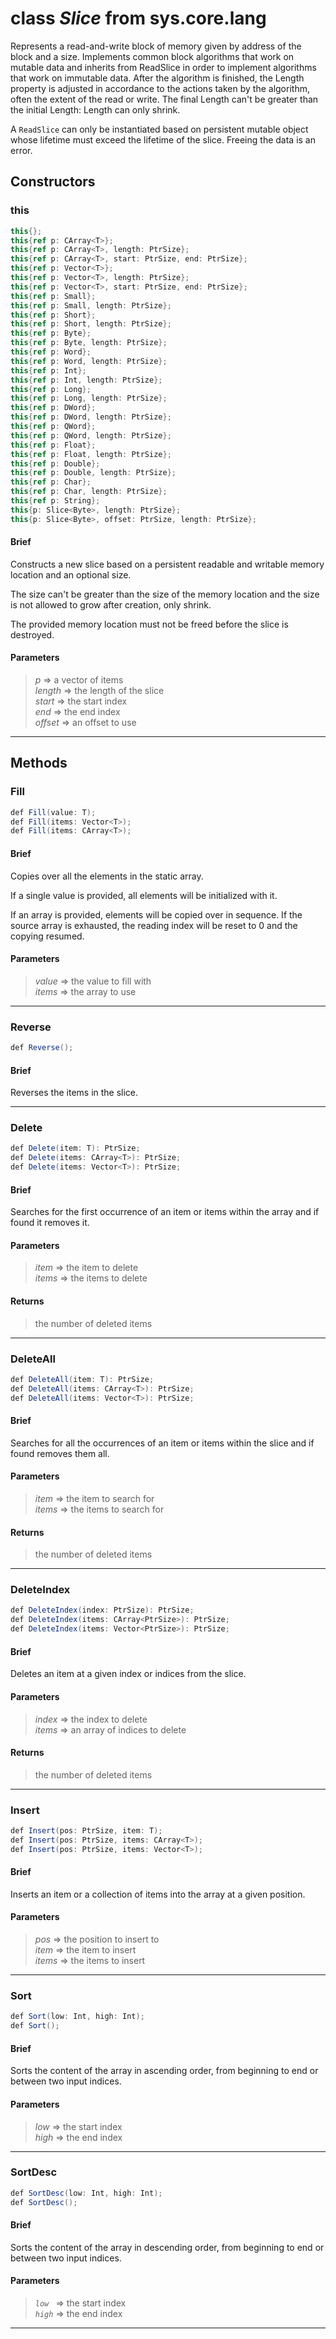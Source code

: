# class *Slice* from sys.core.lang

Represents a read-and-write block of memory given by address of the block and a size. Implements common block algorithms that work on mutable data and inherits from ReadSlice in order to implement algorithms that work on immutable data. After the algorithm is finished, the Length property is adjusted in accordance to the actions taken by the algorithm, often the extent of the read or write. The final Length can't be greater than the initial Length: Length can only shrink.

A `ReadSlice` can only be instantiated based on persistent mutable object whose lifetime must exceed the lifetime of the slice. Freeing the data is an error.

## Constructors

### this

```C#
this{};
this{ref p: CArray<T>};
this{ref p: CArray<T>, length: PtrSize};
this{ref p: CArray<T>, start: PtrSize, end: PtrSize};
this{ref p: Vector<T>};
this{ref p: Vector<T>, length: PtrSize};
this{ref p: Vector<T>, start: PtrSize, end: PtrSize};
this{ref p: Small};
this{ref p: Small, length: PtrSize};
this{ref p: Short};
this{ref p: Short, length: PtrSize};
this{ref p: Byte};
this{ref p: Byte, length: PtrSize};
this{ref p: Word};
this{ref p: Word, length: PtrSize};
this{ref p: Int};
this{ref p: Int, length: PtrSize};
this{ref p: Long};
this{ref p: Long, length: PtrSize};
this{ref p: DWord};
this{ref p: DWord, length: PtrSize};
this{ref p: QWord};
this{ref p: QWord, length: PtrSize};
this{ref p: Float};
this{ref p: Float, length: PtrSize};
this{ref p: Double};
this{ref p: Double, length: PtrSize};
this{ref p: Char};
this{ref p: Char, length: PtrSize};
this{ref p: String};
this{p: Slice<Byte>, length: PtrSize};
this{p: Slice<Byte>, offset: PtrSize, length: PtrSize};
```

#### Brief

Constructs a new slice based on a persistent readable and writable memory location and an optional size.

The size can't be greater than the size of the memory location and the size is not allowed to grow after creation, only shrink.

The provided memory location must not be freed before the slice is destroyed.

#### Parameters
> *p* => a vector of items  
> *length* => the length of the slice  
> *start* => the start index  
> *end* => the end index  
> *offset* => an offset to use  
***

## Methods

### Fill

```C#
def Fill(value: T);
def Fill(items: Vector<T>);
def Fill(items: CArray<T>);
```

#### Brief
Copies over all the elements in the static array.

If a single value is provided, all elements will be initialized with it.

If an array is provided, elements will be copied over in sequence. If the source array is exhausted, the reading index will be reset to 0 and the copying resumed.

#### Parameters
> *value* => the value to fill with  
> *items* => the array to use  
***

### Reverse

```C#
def Reverse();
```

#### Brief
Reverses the items in the slice.
***

### Delete

```C#
def Delete(item: T): PtrSize;
def Delete(items: CArray<T>): PtrSize;
def Delete(items: Vector<T>): PtrSize;
```

#### Brief
Searches for the first occurrence of an item or items within the array and if found it removes it.

#### Parameters
> *item* => the item to delete  
> *items* => the items to delete  
#### Returns
> the number of deleted items
***

### DeleteAll

```C#
def DeleteAll(item: T): PtrSize;
def DeleteAll(items: CArray<T>): PtrSize;
def DeleteAll(items: Vector<T>): PtrSize;
```

#### Brief
Searches for all the occurrences of an item or items within the slice and if found removes them all.

#### Parameters
> *item* => the item to search for  
> *items* => the items to search for  
#### Returns
> the number of deleted items
***

### DeleteIndex

```C#
def DeleteIndex(index: PtrSize): PtrSize;
def DeleteIndex(items: CArray<PtrSize>): PtrSize;
def DeleteIndex(items: Vector<PtrSize>): PtrSize;
```

#### Brief
Deletes an item at a given index or indices from the slice.

#### Parameters
> *index* => the index to delete  
> *items* => an array of indices to delete  
#### Returns
> the number of deleted items
***

### Insert

```C#
def Insert(pos: PtrSize, item: T);
def Insert(pos: PtrSize, items: CArray<T>);
def Insert(pos: PtrSize, items: Vector<T>);
```

#### Brief
Inserts an item or a collection of items into the array at a given position.

#### Parameters
> *pos* => the position to insert to  
> *item* => the item to insert  
> *items* => the items to insert  
***

### Sort

```C#
def Sort(low: Int, high: Int);
def Sort();
```

#### Brief
Sorts the content of the array in ascending order, from beginning to end or between two input indices.

#### Parameters
> *low* => the start index  
> *high* => the end index  
***

### SortDesc

```C#
def SortDesc(low: Int, high: Int);
def SortDesc();
```

#### Brief
Sorts the content of the array in descending order, from beginning to end or between two input indices.

#### Parameters
> *`low `* => the start index  
> *`high`* => the end index  
***


